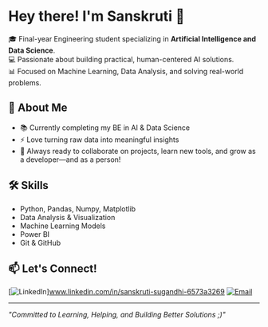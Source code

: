 # Hey there! I'm Sanskruti 🥰

🎓 Final-year Engineering student specializing in **Artificial Intelligence and Data Science**.  
💻 Passionate about building practical, human-centered AI solutions.  
📊 Focused on Machine Learning, Data Analysis, and solving real-world problems.

## 🌟 About Me
- 📚 Currently completing my BE in AI & Data Science
- ⚡ Love turning raw data into meaningful insights
- 🤝 Always ready to collaborate on projects, learn new tools, and grow as a developer—and as a person!

## 🛠️ Skills
- Python, Pandas, Numpy, Matplotlib
- Data Analysis & Visualization
- Machine Learning Models
- Power BI
- Git & GitHub

## 📫 Let's Connect!
[![LinkedIn](https://img.shields.io/badge/LinkedIn-blue?style=flat&logo=linkedin)]www.linkedin.com/in/sanskruti-sugandhi-6573a3269
[![Email](https://img.shields.io/badge/Email-D14836?style=flat&logo=gmail&logoColor=white)](mailto:sanskruti.sugandhi4@gmail.com)

---

*"Committed to Learning, Helping, and Building Better Solutions ;)"*
